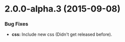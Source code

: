 <a name="2.0.0-alpha.3"></a>
# 2.0.0-alpha.3 (2015-09-08)


### Bug Fixes

* **css:** Include new css (Didn't get released before).


